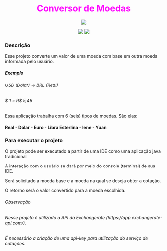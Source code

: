 <h1 align="center" style="color: #f0f"> Conversor de Moedas </h1>

<p align="center">
<img loading="lazy" src="http://img.shields.io/static/v1?label=STATUS&message=FINALIZADO&color=GREEN&style=for-the-badge"/>
</p>
<p align="center">
<img loading="lazy" src="https://img.shields.io/badge/Java-17-blue"/>
<img loading="lazy" src="https://img.shields.io/badge/Gson-2.11.0-blue"/>
</p>

<h3>Descrição</h3>
<p>Esse projeto converte um valor de uma moeda com base em outra moeda informada pelo usuário.</p>
<h5>Exemplo</h5>
<h6>USD (Dólar) -> BRL (Real)</h6>
<h6>$ 1 = R$ 5,46</h6>

<p>Essa aplicação trabalha com 6 (seis) tipos de moedas. São elas:</p>
<h4>Real -  Dólar - Euro - Libra Esterlina - Iene - Yuan</h4>

<h3>Para executar o projeto</h3>
<p>O projeto pode ser executado a partir de uma IDE como uma aplicação java tradicional</p>
<p>A interação com o usuário se dará por meio do console (terminal) de sua IDE.</p>
<p>Será solicitado a moeda base e a moeda na qual se deseja obter a cotação.</p>
<p>O retorno será o valor convertido para a moeda escolhida.</p>

<h6>Observação</h6>
<h6>Nesse projeto é utilizado a API da Exchangerate (https://app.exchangerate-api.com/).</h6>
<h6>É necessário a criação de uma api-key para utilização do serviço de cotações.</h6>